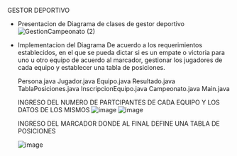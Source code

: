 GESTOR DEPORTIVO

 - Presentacion de Diagrama de clases de gestor deportivo
   ![GestionCampeonato (2)](https://github.com/user-attachments/assets/a46c52ff-3a14-4976-aa2d-dd1085ab2a7e)
  
 - Implementacion del Diagrama
   De acuerdo a los requerimientos establecidos, en el que se pueda dictar si es un empate o victoria para uno u otro equipo de acuerdo al marcador, gestionar los jugadores
   de cada equipo y establecer una tabla de posiciones.
    
      Persona.java
      Jugador.java
      Equipo.java
      Resultado.java
      TablaPosiciones.java
      InscripcionEquipo.java
      Campeonato.java
      Main.java
    
   INGRESO DEL NUMERO DE PARTCIPANTES DE CADA EQUIPO Y LOS DATOS DE LOS MISMOS
   ![image](https://github.com/user-attachments/assets/1395e4e8-762a-4c79-8ebb-27c9d8b3f330)
   ![image](https://github.com/user-attachments/assets/6bc95f68-685a-4203-880f-af632722be20)

   INGRESO DEL MARCADOR DONDE AL FINAL DEFINE UNA TABLA DE POSICIONES

   ![image](https://github.com/user-attachments/assets/0bdd3114-3f3e-427c-b066-cf9d47fffa73)
    
